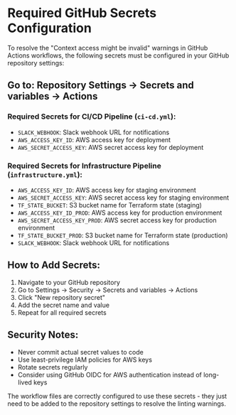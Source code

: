 # Required GitHub Secrets Configuration

To resolve the "Context access might be invalid" warnings in GitHub Actions workflows, the following secrets must be configured in your GitHub repository settings:

## Go to: Repository Settings → Secrets and variables → Actions

### Required Secrets for CI/CD Pipeline (`ci-cd.yml`):

- `SLACK_WEBHOOK`: Slack webhook URL for notifications
- `AWS_ACCESS_KEY_ID`: AWS access key for deployment
- `AWS_SECRET_ACCESS_KEY`: AWS secret access key for deployment

### Required Secrets for Infrastructure Pipeline (`infrastructure.yml`):

- `AWS_ACCESS_KEY_ID`: AWS access key for staging environment
- `AWS_SECRET_ACCESS_KEY`: AWS secret access key for staging environment  
- `TF_STATE_BUCKET`: S3 bucket name for Terraform state (staging)
- `AWS_ACCESS_KEY_ID_PROD`: AWS access key for production environment
- `AWS_SECRET_ACCESS_KEY_PROD`: AWS secret access key for production environment
- `TF_STATE_BUCKET_PROD`: S3 bucket name for Terraform state (production)
- `SLACK_WEBHOOK`: Slack webhook URL for notifications

## How to Add Secrets:

1. Navigate to your GitHub repository
2. Go to Settings → Security → Secrets and variables → Actions
3. Click "New repository secret"
4. Add the secret name and value
5. Repeat for all required secrets

## Security Notes:

- Never commit actual secret values to code
- Use least-privilege IAM policies for AWS keys
- Rotate secrets regularly
- Consider using GitHub OIDC for AWS authentication instead of long-lived keys

The workflow files are correctly configured to use these secrets - they just need to be added to the repository settings to resolve the linting warnings.